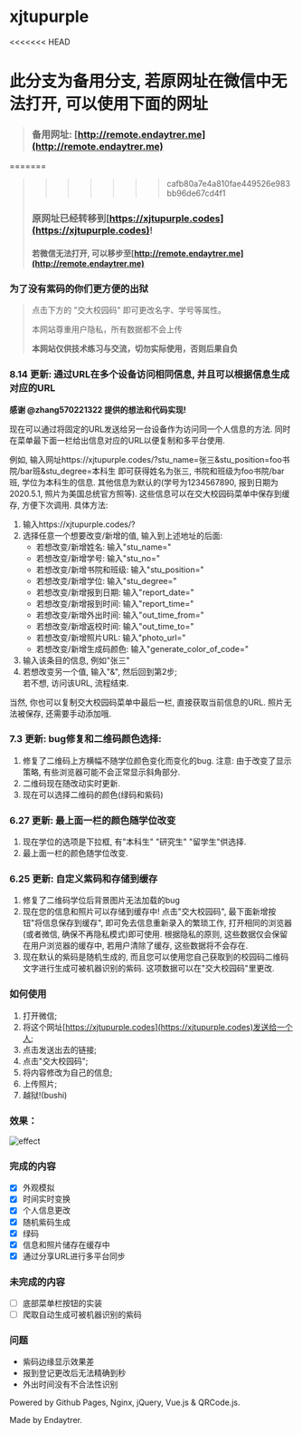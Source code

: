 # xjtupurple
<<<<<<< HEAD
# 此分支为备用分支, 若原网址在微信中无法打开, 可以使用下面的网址
> ### 备用网址: [http://remote.endaytrer.me](http://remote.endaytrer.me)
=======

>>>>>>> cafb80a7e4a810fae449526e983bb96de67cd4f1
> ### 原网址已经转移到[https://xjtupurple.codes](https://xjtupurple.codes)!
> #### 若微信无法打开, 可以移步至[http://remote.endaytrer.me](http://remote.endaytrer.me)

### 为了没有紫码的你们更方便的出狱

> 点击下方的 "交大校园码" 即可更改名字、学号等属性。
> 
> 本网站尊重用户隐私，所有数据都不会上传
> 
> **本网站仅供技术练习与交流，切勿实际使用，否则后果自负** 

### 8.14 更新: 通过URL在多个设备访问相同信息, 并且可以根据信息生成对应的URL
**感谢 @zhang570221322 提供的想法和代码实现!**

现在可以通过将固定的URL发送给另一台设备作为访问同一个人信息的方法. 同时在菜单最下面一栏给出信息对应的URL以便复制和多平台使用.

例如, 输入网址https://xjtupurple.codes/?stu_name=张三&stu_position=foo书院/bar班&stu_degree=本科生 即可获得姓名为张三, 书院和班级为foo书院/bar班, 学位为本科生的信息. 其他信息为默认的(学号为1234567890, 报到日期为2020.5.1, 照片为美国总统官方照等). 这些信息可以在交大校园码菜单中保存到缓存, 方便下次调用.
具体方法:
1. 输入https://xjtupurple.codes/?
2. 选择任意一个想要改变/新增的值, 输入到上述地址的后面:
   - 若想改变/新增姓名: 输入"stu_name="
   - 若想改变/新增学号: 输入"stu_no="
   - 若想改变/新增书院和班级: 输入"stu_position="
   - 若想改变/新增学位: 输入"stu_degree="
   - 若想改变/新增报到日期: 输入"report_date="
   - 若想改变/新增报到时间: 输入"report_time="
   - 若想改变/新增外出时间: 输入"out_time_from="
   - 若想改变/新增返校时间: 输入"out_time_to="
   - 若想改变/新增照片URL: 输入"photo_url="
   - 若想改变/新增生成码颜色: 输入"generate_color_of_code="
3. 输入该条目的信息, 例如"张三"
4. 若想改变另一个值, 输入"&", 然后回到第2步;  
   若不想, 访问该URL, 流程结束.

当然, 你也可以复制交大校园码菜单中最后一栏, 直接获取当前信息的URL. 照片无法被保存, 还需要手动添加哦.

### 7.3 更新: bug修复和二维码颜色选择:
1. 修复了二维码上方横幅不随学位颜色变化而变化的bug. 注意: 由于改变了显示策略, 有些浏览器可能不会正常显示斜角部分.
2. 二维码现在随改动实时更新.
3. 现在可以选择二维码的颜色(绿码和紫码)

### 6.27 更新: 最上面一栏的颜色随学位改变
1. 现在学位的选项是下拉框, 有"本科生" "研究生" "留学生"供选择.
2. 最上面一栏的颜色随学位改变.

### 6.25 更新: 自定义紫码和存储到缓存
1. 修复了二维码学位后背景图片无法加载的bug
2. 现在您的信息和照片可以存储到缓存中! 点击"交大校园码", 最下面新增按钮"将信息保存到缓存", 即可免去信息重新录入的繁琐工作, 打开相同的浏览器(或者微信, 确保不再隐私模式)即可使用. 根据隐私的原则, 这些数据仅会保留在用户浏览器的缓存中, 若用户清除了缓存, 这些数据将不会存在.
3. 现在默认的紫码是随机生成的, 而且您可以使用您自己获取到的校园码二维码文字进行生成可被机器识别的紫码. 这项数据可以在"交大校园码"里更改.

### 如何使用
1. 打开微信;
2. 将这个网址[https://xjtupurple.codes](https://xjtupurple.codes)发送给一个人;
3. 点击发送出去的链接;
4. 点击"交大校园码";
5. 将内容修改为自己的信息;
6. 上传照片;
7. 越狱!(bushi)

### 效果：
![effect](img/effect.jpg)

### 完成的内容
- [x] 外观模拟
- [x] 时间实时变换
- [x] 个人信息更改
- [x] 随机紫码生成
- [x] 绿码
- [x] 信息和照片储存在缓存中
- [x] 通过分享URL进行多平台同步

### 未完成的内容
- [ ] 底部菜单栏按钮的实装
- [ ] 爬取自动生成可被机器识别的紫码

### 问题
- 紫码边缘显示效果差
- 报到登记更改后无法精确到秒
- 外出时间没有不合法性识别

Powered by Github Pages, Nginx, jQuery, Vue.js & QRCode.js.

Made by Endaytrer.
